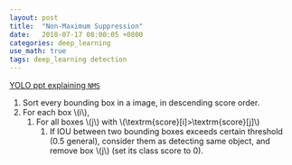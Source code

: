 ```yaml
---
layout: post
title:  "Non-Maximum Suppression"
date:   2018-07-17 08:00:05 +0800
categories: deep_learning
use_math: true
tags: deep_learning detection
---
```


<a href="https://docs.google.com/presentation/d/1aeRvtKG21KHdD5lg6Hgyhx5rPq_ZOsGjG5rJ1HP7BbA/pub?start=false&loop=false&delayms=3000&slide=id.g137784ab86_4_4327" target="_blank">YOLO ppt explaining `NMS`</a>

1. Sort every bounding box in a image, in descending score order.
2. For each box \\(i\\),
	1. For all boxes \\(j\\) with \\(\textrm\{score\}[i]>\textrm\{score\}[j]\\)
		1. If IOU between two bounding boxes exceeds certain threshold (0.5 general), consider them as detecting same object, and remove box \\(j\\) (set its class score to 0).